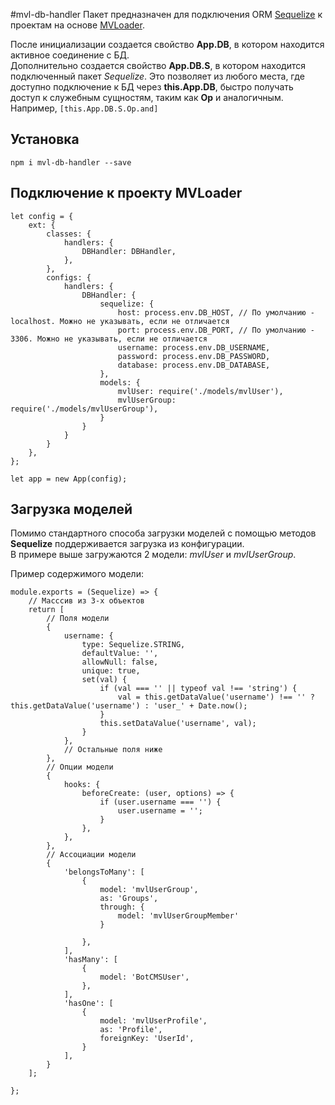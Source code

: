 #mvl-db-handler
Пакет предназначен для подключения ORM [Sequelize](https://www.npmjs.com/package/sequelize) к проектам на основе 
[MVLoader](https://www.npmjs.com/package/mvloader).

После инициализации создается свойство **App.DB**, в котором находится активное соединение с БД.  
Дополнительно создается свойство **App.DB.S**, в котором находится подключенный пакет _Sequelize_. Это позволяет из любого 
места, где доступно подключение к БД через **this.App.DB**, быстро получать доступ к служебным сущностям, 
таким как **Op** и аналогичным. Например, ```[this.App.DB.S.Op.and]```

## Установка
```npm i mvl-db-handler --save```

## Подключение к проекту MVLoader
```
let config = {
    ext: {
        classes: {
            handlers: {
                DBHandler: DBHandler,
            },
        },
        configs: {
            handlers: {
                DBHandler: {
                    sequelize: {
                        host: process.env.DB_HOST, // По умолчанию - localhost. Можно не указывать, если не отличается
                        port: process.env.DB_PORT, // По умолчанию - 3306. Можно не указывать, если не отличается
                        username: process.env.DB_USERNAME,
                        password: process.env.DB_PASSWORD,
                        database: process.env.DB_DATABASE,
                    },
                    models: {
                        mvlUser: require('./models/mvlUser'),
                        mvlUserGroup: require('./models/mvlUserGroup'),
                    }
                }
            }
        }
    },
};

let app = new App(config);
```

## Загрузка моделей
Помимо стандартного способа загрузки моделей с помощью методов **Sequelize** поддерживается загрузка из конфигурации.  
В примере выше загружаются 2 модели: _mvlUser_ и _mvlUserGroup_.

Пример содержимого модели:
```
module.exports = (Sequelize) => {
    // Масссив из 3-х объектов
    return [
        // Поля модели
        {
            username: {
                type: Sequelize.STRING,
                defaultValue: '',
                allowNull: false,
                unique: true,
                set(val) {
                    if (val === '' || typeof val !== 'string') {
                        val = this.getDataValue('username') !== '' ? this.getDataValue('username') : 'user_' + Date.now();
                    }
                    this.setDataValue('username', val);
                }
            },
            // Остальные поля ниже
        },
        // Опции модели
        {
            hooks: {
                beforeCreate: (user, options) => {
                    if (user.username === '') {
                        user.username = '';
                    }
                },
            },
        },
        // Ассоциации модели
        {
            'belongsToMany': [
                {
                    model: 'mvlUserGroup',
                    as: 'Groups',
                    through: {
                        model: 'mvlUserGroupMember'
                    }

                },
            ],
            'hasMany': [
                {
                    model: 'BotCMSUser',
                },
            ],
            'hasOne': [
                {
                    model: 'mvlUserProfile',
                    as: 'Profile',
                    foreignKey: 'UserId',
                }
            ],
        }
    ];

};
```